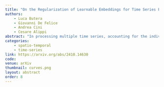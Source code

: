 ```yaml
---
title: "On the Regularization of Learnable Embeddings for Time Series Processing"
authors:
    - Luca Butera
    - Giovanni De Felice
    - Andrea Cini
    - Cesare Alippi
abstract: "In processing multiple time series, accounting for the individual features of each sequence can be challenging. To address this, modern deep learning methods for time series analysis combine a shared (global) model with local layers, specific to each time series, often implemented as learnable embeddings. Ideally, these local embeddings should encode meaningful representations of the unique dynamics of each sequence. However, when these are learned end-to-end as parameters of a forecasting model, they may end up acting as mere sequence identifiers. Shared processing blocks may then become reliant on such identifiers, limiting their transferability to new contexts. In this paper, we address this issue by investigating methods to regularize the learning of local learnable embeddings for time series processing. Specifically, we perform the first extensive empirical study on the subject and show how such regularizations consistently improve performance in widely adopted architectures. Furthermore, we show that methods preventing the co-adaptation of local and global parameters are particularly effective in this context. This hypothesis is validated by comparing several methods preventing the downstream models from relying on sequence identifiers, going as far as completely resetting the embeddings during training. The obtained results provide an important contribution to understanding the interplay between learnable local parameters and shared processing layers: a key challenge in modern time series processing models and a step toward developing effective foundation models for time series." 
categories:
    - spatio-temporal
    - time-series
link: https://arxiv.org/abs/2410.14630
code: 
venue: arXiv
thumbnail: curves.png
layout: abstract
order: 8
---
```

